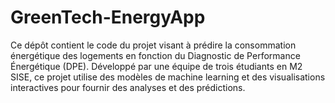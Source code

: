 # GreenTech-EnergyApp
Ce dépôt contient le code du projet visant à prédire la consommation énergétique des logements en fonction du Diagnostic de Performance Énergétique (DPE). Développé par une équipe de trois étudiants en M2 SISE, ce projet utilise des modèles de machine learning et des visualisations interactives pour fournir des analyses et des prédictions.
